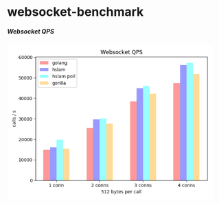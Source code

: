 # websocket-benchmark

##### Websocket QPS

<img src="https://raw.githubusercontent.com/hslam/websocket-benchmark/master/websocket-qps.png" width = "480" height = "360" alt="websocket" align=center>
